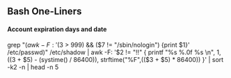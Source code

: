 ## Bash One-Liners
#### Account expiration days and date
grep "$(awk -F: '($3 > 999) && ($7 != "/sbin/nologin") {print $1}' /etc/passwd)" /etc/shadow | awk -F: '$2 != "!!" { printf "%s %.0f %s \n", $1, (($3 + $5) - (systime() / 86400)), strftime("%F",(($3 + $5) * 86400)) }' | sort -k2 -n | head -n 5
